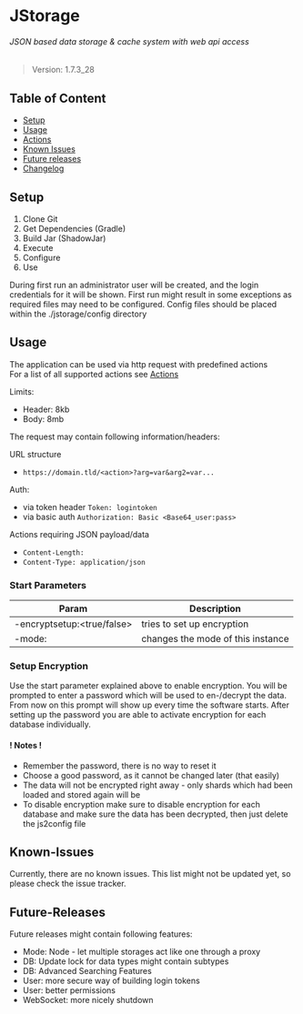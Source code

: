 # JStorage
###### JSON based data storage & cache system with web api access
> Version: 1.7.3_28


## Table of Content
- [Setup](#setup)
- [Usage](#usage)
- [Actions](./ACTIONS.MD)
- [Known Issues](#known-issues)
- [Future releases](#future-releases)
- [Changelog](./CHANGELOG.MD)

## Setup
1. Clone Git
2. Get Dependencies (Gradle)
3. Build Jar (ShadowJar)
4. Execute
5. Configure
6. Use

During first run an administrator user will be created, and the login credentials for it will be shown.
First run might result in some exceptions as required files may need to be configured. Config files should be placed within the ./jstorage/config directory

## Usage
The application can be used via http request with predefined actions  
For a list of all supported actions see [Actions](./ACTIONS.MD)

Limits:
- Header: 8kb
- Body: 8mb

The request may contain following information/headers:

URL structure
- `https://domain.tld/<action>?arg=var&arg2=var...`

Auth:  
- via token header `Token: logintoken`
- via basic auth `Authorization: Basic <Base64_user:pass>`

Actions requiring JSON payload/data
- `Content-Length: `
- `Content-Type: application/json`

### Start Parameters
Param | Description
--- | ---
-encryptsetup:<true/false> | tries to set up encryption
-mode:<default> | changes the mode of this instance

### Setup Encryption
Use the start parameter explained above to enable encryption.
You will be prompted to enter a password which will be used to en-/decrypt the data. From now on this prompt will show up every time the software starts.
After setting up the password you are able to activate encryption for each database individually.

#### ! Notes !
- Remember the password, there is no way to reset it
- Choose a good password, as it cannot be changed later (that easily)
- The data will not be encrypted right away - only shards which had been loaded and stored again will be
- To disable encryption make sure to disable encryption for each database and make sure the data has been decrypted, then just delete the js2config file

## Known-Issues
Currently, there are no known issues. This list might not be updated yet, so please check the issue tracker.

## Future-Releases
Future releases might contain following features:
- Mode: Node - let multiple storages act like one through a proxy
- DB: Update lock for data types might contain subtypes
- DB: Advanced Searching Features
- User: more secure way of building login tokens
- User: better permissions
- WebSocket: more nicely shutdown